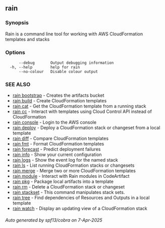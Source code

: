 ## rain



### Synopsis

Rain is a command line tool for working with AWS CloudFormation templates and stacks

### Options

```
      --debug       Output debugging information
  -h, --help        help for rain
      --no-colour   Disable colour output
```

### SEE ALSO

* [rain bootstrap](rain_bootstrap.md)	 - Creates the artifacts bucket
* [rain build](rain_build.md)	 - Create CloudFormation templates
* [rain cat](rain_cat.md)	 - Get the CloudFormation template from a running stack
* [rain cc](rain_cc.md)	 - Interact with templates using Cloud Control API instead of CloudFormation
* [rain console](rain_console.md)	 - Login to the AWS console
* [rain deploy](rain_deploy.md)	 - Deploy a CloudFormation stack or changeset from a local template
* [rain diff](rain_diff.md)	 - Compare CloudFormation templates
* [rain fmt](rain_fmt.md)	 - Format CloudFormation templates
* [rain forecast](rain_forecast.md)	 - Predict deployment failures
* [rain info](rain_info.md)	 - Show your current configuration
* [rain logs](rain_logs.md)	 - Show the event log for the named stack
* [rain ls](rain_ls.md)	 - List running CloudFormation stacks or changesets
* [rain merge](rain_merge.md)	 - Merge two or more CloudFormation templates
* [rain module](rain_module.md)	 - Interact with Rain modules in CodeArtifact
* [rain pkg](rain_pkg.md)	 - Package local artifacts into a template
* [rain rm](rain_rm.md)	 - Delete a CloudFormation stack or changeset
* [rain stackset](rain_stackset.md)	 - This command manipulates stack sets.
* [rain tree](rain_tree.md)	 - Find dependencies of Resources and Outputs in a local template
* [rain watch](rain_watch.md)	 - Display an updating view of a CloudFormation stack

###### Auto generated by spf13/cobra on 7-Apr-2025
